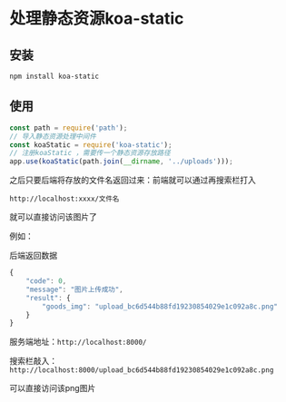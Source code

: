 # 处理静态资源koa-static

## 安装

```
npm install koa-static
```



## 使用

```js
const path = require('path');
// 导入静态资源处理中间件
const koaStatic = require('koa-static');
// 注册koaStatic ，需要传一个静态资源存放路径
app.use(koaStatic(path.join(__dirname, '../uploads')));
```



之后只要后端将存放的文件名返回过来：前端就可以通过再搜索栏打入

`http://localhost:xxxx/文件名`

就可以直接访问该图片了

例如：

后端返回数据

```js
{
    "code": 0,
    "message": "图片上传成功",
    "result": {
        "goods_img": "upload_bc6d544b88fd19230854029e1c092a8c.png"
    }
}
```

服务端地址：`http://localhost:8000/`

搜索栏敲入：`http://localhost:8000/upload_bc6d544b88fd19230854029e1c092a8c.png`

可以直接访问该png图片